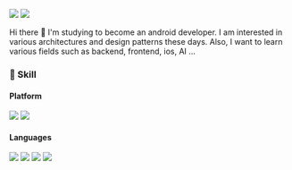 <a href="https://math-coding.tistory.com" target="tistory"><img src="https://img.shields.io/badge/BLOG-09B3AF?style=flat&logo=Storyblok&logoColor=white"/></a>
<a href="https://mail.google.com/mail" target="gmail"><img src="https://img.shields.io/badge/Gmail-EA4335?style=flat&logo=Gmail&logoColor=white"/></a>

Hi there 👋
I'm studying to become an android developer.
I am interested in various architectures and design patterns these days.
Also, I want to learn various fields such as backend, frontend, ios, AI ...
<br>

### 🤟 Skill

#### Platform
<img src="https://img.shields.io/badge/Android-3DDC84?style=flat&logo=Android&logoColor=white"/> <img src="https://img.shields.io/badge/Ubuntu-E95420?style=flat&logo=Ubuntu&logoColor=white"/>
<br>

#### Languages
<img src="https://img.shields.io/badge/Kotlin-7F52FF?style=flat&logo=Kotlin&logoColor=white"/>
<img src="https://img.shields.io/badge/Java-007396?style=flat&logo=Java&logoColor=white"/>
<img src="https://img.shields.io/badge/C-A8B9CC?style=flat&logo=C&logoColor=white"/>
<img src="https://img.shields.io/badge/C++-00599C?style=flat&logo=C++&logoColor=white"/>

#
<!--
**ows3090/ows3090** is a ✨ _special_ ✨ repository because its `README.md` (this file) appears on your GitHub profile.

Here are some ideas to get you started:

- 🔭 I’m currently working on ...
- 🌱 I’m currently learning ...
- 👯 I’m looking to collaborate on ...
- 🤔 I’m looking for help with ...
- 💬 Ask me about ...
- 📫 How to reach me: ...
- 😄 Pronouns: ...
- ⚡ Fun fact: ...
-->
